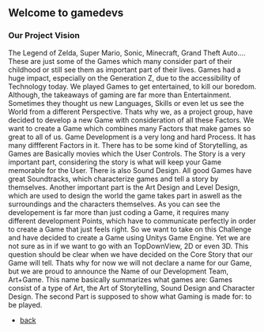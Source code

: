 ## Welcome to gamedevs

### Our Project Vision

The Legend of Zelda, Super Mario, Sonic, Minecraft, Grand Theft Auto…. These are just some of the Games which many consider part of their childhood or still see them as important part of their lives. Games had a huge impact, especially on the Generation Z, due to  the accessibility of Technology today. We played Games to get entertained, to kill our boredom. Although, the takeaways of gaming are far more than Entertainment. Sometimes they thought us new Languages, Skills or even let us see the World from a different Perspective. 
Thats why we, as a project group, have decided to develop a new Game with consideration of all these Factors. We want to create a Game which combines many Factors that make games so great to all of us. 
Game Development is a very long and hard Process. It has many diffferent Factors in it. There has to be some kind of Storytelling, as Games are Basically movies which the User Controls. The Story is a very important part, considering the story is what will keep your Game memorable for the User. There is also Sound Design. All good Games have great Soundtracks, which characterize games and tell a story by themselves. Another important part is the Art Design and Level Design, which are used to design the world the game takes part in aswell as the surroundings and the characters themselves. As you can see the developement is far more than just coding a Game, it requires many different development Points, which have to communicate perfectly in order to create a Game that just feels right.
So we want to take on this Challenge and have decided to create a Game using Unitys Game Engine. Yet we are not sure as in if we want to go with an TopDownView, 2D or even 3D. This question should be clear when we have decided on the Core Story that our Game will tell. Thats why for now we will not declare a name for our Game, but we are proud to announce the Name of our Development Team, Art+Game. This name basically summarizes what games are: Games consist of a type of Art, the Art of Storytelling, Sound Design and Character Design. The second Part is supposed to show what Gaming is made for: to be played.


- [back](https://albgei.github.io/gamedevs/index)



<script src="https://utteranc.es/client.js"
        repo="albgei/gamedevs"
        issue-term="pathname"
        theme="github-light"
        crossorigin="anonymous"
        async>
</script>
